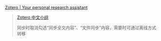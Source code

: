 
[Zotero | Your personal research assistant](https://www.zotero.org/)

> [Zotero 中文小组](https://zotero-chinese.github.io/)
>
> 同步时取消勾选“同步全文内容”、“文件同步”内容，需要时可通过离线方式转移